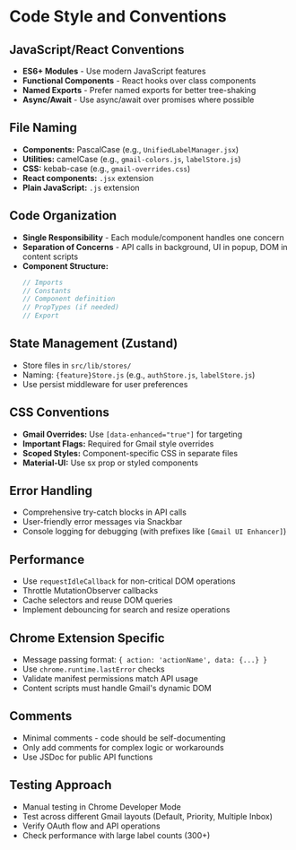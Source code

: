 # Code Style and Conventions

## JavaScript/React Conventions
- **ES6+ Modules** - Use modern JavaScript features
- **Functional Components** - React hooks over class components
- **Named Exports** - Prefer named exports for better tree-shaking
- **Async/Await** - Use async/await over promises where possible

## File Naming
- **Components:** PascalCase (e.g., `UnifiedLabelManager.jsx`)
- **Utilities:** camelCase (e.g., `gmail-colors.js`, `labelStore.js`)
- **CSS:** kebab-case (e.g., `gmail-overrides.css`)
- **React components:** `.jsx` extension
- **Plain JavaScript:** `.js` extension

## Code Organization
- **Single Responsibility** - Each module/component handles one concern
- **Separation of Concerns** - API calls in background, UI in popup, DOM in content scripts
- **Component Structure:**
  ```javascript
  // Imports
  // Constants
  // Component definition
  // PropTypes (if needed)
  // Export
  ```

## State Management (Zustand)
- Store files in `src/lib/stores/`
- Naming: `{feature}Store.js` (e.g., `authStore.js`, `labelStore.js`)
- Use persist middleware for user preferences

## CSS Conventions
- **Gmail Overrides:** Use `[data-enhanced="true"]` for targeting
- **Important Flags:** Required for Gmail style overrides
- **Scoped Styles:** Component-specific CSS in separate files
- **Material-UI:** Use sx prop or styled components

## Error Handling
- Comprehensive try-catch blocks in API calls
- User-friendly error messages via Snackbar
- Console logging for debugging (with prefixes like `[Gmail UI Enhancer]`)

## Performance
- Use `requestIdleCallback` for non-critical DOM operations
- Throttle MutationObserver callbacks
- Cache selectors and reuse DOM queries
- Implement debouncing for search and resize operations

## Chrome Extension Specific
- Message passing format: `{ action: 'actionName', data: {...} }`
- Use `chrome.runtime.lastError` checks
- Validate manifest permissions match API usage
- Content scripts must handle Gmail's dynamic DOM

## Comments
- Minimal comments - code should be self-documenting
- Only add comments for complex logic or workarounds
- Use JSDoc for public API functions

## Testing Approach
- Manual testing in Chrome Developer Mode
- Test across different Gmail layouts (Default, Priority, Multiple Inbox)
- Verify OAuth flow and API operations
- Check performance with large label counts (300+)